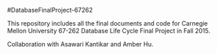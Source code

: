 #DatabaseFinalProject-67262

This repository includes all the final documents and code for Carnegie Mellon University 67-262 Database Life Cycle Final Project in Fall 2015. 

Collaboration with Asawari Kantikar and Amber Hu. 
